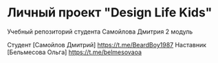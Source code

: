 # Личный проект "Design Life Kids"

Учебный репозиторий студента Самойлова Дмитрия 2 модуль

Студент [Самойлов Дмитрий] https://t.me/BeardBoy1987
Наставник [Бельмесова Ольга] https://t.me/belmesovaoa
